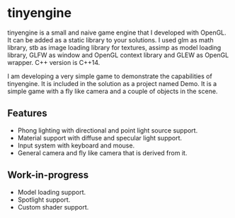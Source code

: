 # tinyengine

tinyengine is a small and naive game engine that I developed with OpenGL. It can be added as a static library to your solutions. 
I used glm as math library, stb as image loading library for textures, assimp as model loading library, GLFW as window and OpenGL context library and GLEW as OpenGL wrapper. C++ version is C++14.

I am developing a very simple game to demonstrate the capabilities of tinyengine. It is included in the solution as a project named Demo.
It is a simple game with a fly like camera and a couple of objects in the scene.

## Features
- Phong lighting with directional and point light source support.
- Material support with diffuse and specular light support.
- Input system with keyboard and mouse.
- General camera and fly like camera that is derived from it.

## Work-in-progress
- Model loading support.
- Spotlight support.
- Custom shader support.
